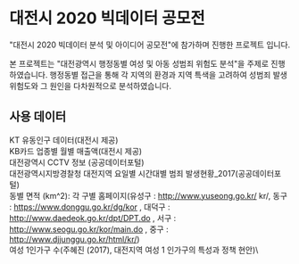 # 대전시 2020 빅데이터 공모전
"대전시 2020 빅데이터 분석 및 아이디어 공모전"에 참가하며 진행한 프로젝트 입니다.

본 프로젝트는 "대전광역시 행정동별 여성 및 아동 성범죄 위험도 분석"을 주제로 진행하였습니다. 행정동별 접근을 통해 각 지역의 환경과 지역 특색을 고려하여 성범죄 발생 위험도와 그 원인을 다차원적으로 분석하였습니다.

## 사용 데이터
KT 유동인구 데이터(대전시 제공)\
KB카드 업종별 월별 매출액(대전시 제공)\
대전광역시 CCTV 정보 (공공데이터포털)\
대전광역시지방경찰청 대전지역 요일별 시간대별 범죄 발생현황_2017(공공데이터포털)\
동별 면적 (km^2): 각 구별 홈페이지(유성구 : http://www.yuseong.go.kr/ kr/, 동구 : https://www.donggu.go.kr/dg/kor , 대덕구 : http://www.daedeok.go.kr/dpt/DPT.do , 서구 : http://www.seogu.go.kr/kor/main.do , 중구 : http://www.djjunggu.go.kr/html/kr/)\
여성 1인가구 수(주혜진 (2017), 대전지역 여성 1 인가구의 특성과 정책 현안)\
